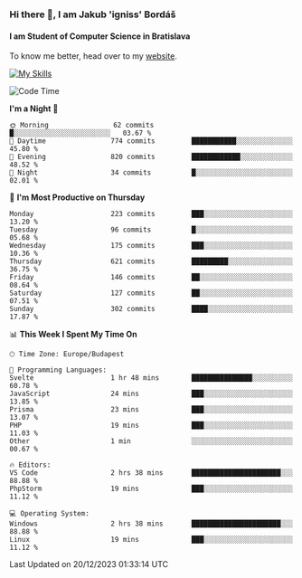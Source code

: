 ### Hi there 👋, I am Jakub 'igniss' Bordáš

#### I am Student of Computer Science in Bratislava
To know me better, head over to my [website](https://bordas.sk).

[![My Skills](https://skillicons.dev/icons?i=js,html,css,figma,svelte,java,kotlin,python,postgresql,typescript,nest,nodejs)](https://bordas.sk)


<!--START_SECTION:waka-->
![Code Time](http://img.shields.io/badge/Code%20Time-1%2C314%20hrs%2034%20mins-blue)

**I'm a Night 🦉** 

```text
🌞 Morning                62 commits          █░░░░░░░░░░░░░░░░░░░░░░░░   03.67 % 
🌆 Daytime                774 commits         ███████████░░░░░░░░░░░░░░   45.80 % 
🌃 Evening                820 commits         ████████████░░░░░░░░░░░░░   48.52 % 
🌙 Night                  34 commits          █░░░░░░░░░░░░░░░░░░░░░░░░   02.01 % 
```
📅 **I'm Most Productive on Thursday** 

```text
Monday                   223 commits         ███░░░░░░░░░░░░░░░░░░░░░░   13.20 % 
Tuesday                  96 commits          █░░░░░░░░░░░░░░░░░░░░░░░░   05.68 % 
Wednesday                175 commits         ███░░░░░░░░░░░░░░░░░░░░░░   10.36 % 
Thursday                 621 commits         █████████░░░░░░░░░░░░░░░░   36.75 % 
Friday                   146 commits         ██░░░░░░░░░░░░░░░░░░░░░░░   08.64 % 
Saturday                 127 commits         ██░░░░░░░░░░░░░░░░░░░░░░░   07.51 % 
Sunday                   302 commits         ████░░░░░░░░░░░░░░░░░░░░░   17.87 % 
```


📊 **This Week I Spent My Time On** 

```text
🕑︎ Time Zone: Europe/Budapest

💬 Programming Languages: 
Svelte                   1 hr 48 mins        ███████████████░░░░░░░░░░   60.78 % 
JavaScript               24 mins             ███░░░░░░░░░░░░░░░░░░░░░░   13.85 % 
Prisma                   23 mins             ███░░░░░░░░░░░░░░░░░░░░░░   13.07 % 
PHP                      19 mins             ███░░░░░░░░░░░░░░░░░░░░░░   11.03 % 
Other                    1 min               ░░░░░░░░░░░░░░░░░░░░░░░░░   00.67 % 

🔥 Editors: 
VS Code                  2 hrs 38 mins       ██████████████████████░░░   88.88 % 
PhpStorm                 19 mins             ███░░░░░░░░░░░░░░░░░░░░░░   11.12 % 

💻 Operating System: 
Windows                  2 hrs 38 mins       ██████████████████████░░░   88.88 % 
Linux                    19 mins             ███░░░░░░░░░░░░░░░░░░░░░░   11.12 % 
```


 Last Updated on 20/12/2023 01:33:14 UTC
<!--END_SECTION:waka-->
